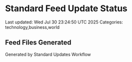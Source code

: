# Standard Feed Update Status
Last updated: Wed Jul 30 23:24:50 UTC 2025
Categories: technology,business,world

## Feed Files Generated

Generated by Standard Updates Workflow
